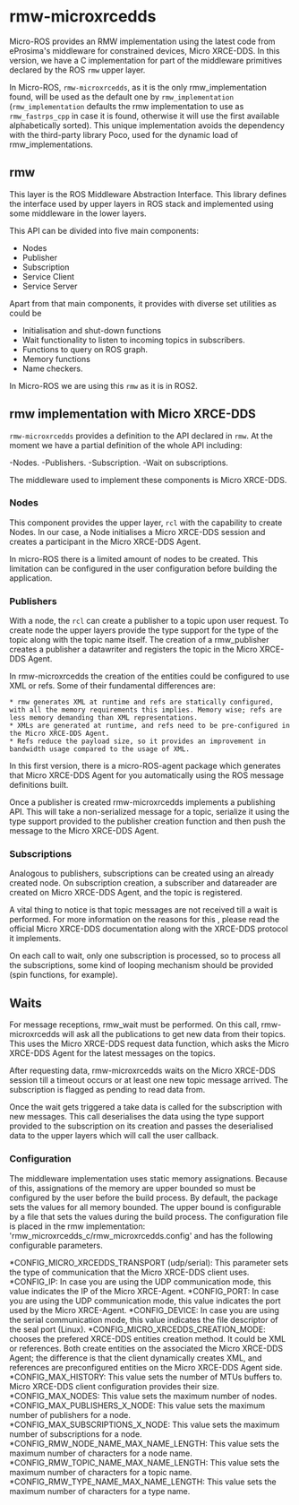 # rmw-microxrcedds

Micro-ROS provides an RMW implementation using the latest code from eProsima's middleware for constrained devices, Micro XRCE-DDS.
In this version, we have a C implementation for part of the middleware primitives declared by the ROS `rmw` upper layer.

In Micro-ROS, `rmw-microxrcedds`, as it is the only rmw_implementation found, will be used as the default one by `rmw_implementation` (`rmw_implementation` defaults the rmw implementation to use as `rmw_fastrps_cpp` in case it is found, otherwise it will use the first available alphabetically sorted). This unique implementation avoids the dependency with the third-party library Poco, used for the dynamic load of rmw_implementations.

## rmw

This layer is the ROS Middleware Abstraction Interface.
This library defines the interface used by upper layers in ROS stack and implemented using some middleware in the lower layers.

This API can be divided into five main components:

- Nodes
- Publisher
- Subscription
- Service Client
- Service Server

Apart from that main components, it provides with diverse set utilities as could be

- Initialisation and shut-down functions
- Wait functionality to listen to incoming topics in subscribers.
- Functions to query on ROS graph.
- Memory functions
- Name checkers.

In Micro-ROS we are using this `rmw` as it is in ROS2.

## rmw implementation with Micro XRCE-DDS

`rmw-microxrcedds` provides a definition to the API declared in `rmw`.
At the moment we have a partial definition of the whole API including:

-Nodes.
-Publishers.
-Subscription.
-Wait on subscriptions.

The middleware used to implement these components is Micro XRCE-DDS.

### Nodes

This component provides the upper layer, `rcl` with the capability to create Nodes.
In our case, a Node initialises a Micro XRCE-DDS session and creates a participant in the Micro XRCE-DDS Agent.

In micro-ROS there is a limited amount of nodes to be created.
This limitation can be configured in the user configuration before building the application.

### Publishers

With a node, the `rcl` can create a publisher to a topic upon user request.
To create node the upper layers provide the type support for the type of the topic along with the topic name itself.
The creation of a rmw_publisher creates a publisher a datawriter and registers the topic in the Micro XRCE-DDS Agent.

In rmw-microxrcedds the creation of the entities could be configured to use XML or refs.
Some of their fundamental differences are:

    * rmw generates XML at runtime and refs are statically configured, with all the memory requirements this implies. Memory wise; refs are less memory demanding than XML representations.
    * XMLs are generated at runtime, and refs need to be pre-configured in the Micro XRCE-DDS Agent.
    * Refs reduce the payload size, so it provides an improvement in bandwidth usage compared to the usage of XML.

In this first version, there is a micro-ROS-agent package which generates that Micro XRCE-DDS Agent for you automatically using the ROS message definitions built.

Once a publisher is created rmw-microxrcedds implements a publishing API.
This will take a non-serialized message for a topic, serialize it using the type support provided to the publisher creation function and then push the message to the Micro XRCE-DDS Agent.

### Subscriptions

Analogous to publishers, subscriptions can be created using an already created node.
On subscription creation, a subscriber and datareader are created on Micro XRCE-DDS Agent, and the topic is registered.

A vital thing to notice is that topic messages are not received till a wait is performed. For more information on the reasons for this , please read the official Micro XRCE-DDS documentation along with the XRCE-DDS protocol it implements.

On each call to wait, only one subscription is processed, so to process all the subscriptions, some kind of looping mechanism should be provided (spin functions, for example).

## Waits

For message receptions, rmw_wait must be performed.
On this call, rmw-microxrcedds will ask all the publications to get new data from their topics. This uses the Micro XRCE-DDS request data function, which asks the Micro XRCE-DDS Agent for the latest messages on the topics.

After requesting data, rmw-microxrcedds waits on the Micro XRCE-DDS session till a timeout occurs or at least one new topic message arrived. The subscription is flagged as pending to read data from.

Once the wait gets triggered a take data is called for the subscription with new messages.
This call deserialises the data using the type support provided to the subscription on its creation and passes the deserialised data to the upper layers which will call the user callback.

### Configuration

The middleware implementation uses static memory assignations. Because of this, assignations of the memory are upper bounded so must be configured by the user before the build process. By default, the package sets the values for all memory bounded. The upper bound is configurable by a file that sets the values during the build process. The configuration file is placed in the rmw implementation: 'rmw_microxrcedds_c/rmw_microxrcedds.config' and has the following configurable parameters.

*CONFIG_MICRO_XRCEDDS_TRANSPORT (udp/serial): This parameter sets the type of communication that the Micro XRCE-DDS client uses.
*CONFIG_IP: In case you are using the UDP communication mode, this value indicates the IP of the Micro XRCE-Agent.
*CONFIG_PORT: In case you are using the UDP communication mode, this value indicates the port used by the Micro XRCE-Agent.
*CONFIG_DEVICE: In case you are using the serial communication mode, this value indicates the file descriptor of the seal port (Linux).
*CONFIG_MICRO_XRCEDDS_CREATION_MODE: chooses the prefered XRCE-DDS entities creation method. It could be XML or references.
Both create entities on the associated the Micro XRCE-DDS Agent; the difference is that the client dynamically creates XML, and references are preconfigured entities on the Micro XRCE-DDS Agent side.
*CONFIG_MAX_HISTORY: This value sets the number of MTUs buffers to. Micro XRCE-DDS client configuration provides their size.
*CONFIG_MAX_NODES: This value sets the maximum number of nodes.
*CONFIG_MAX_PUBLISHERS_X_NODE: This value sets the maximum number of publishers for a node.
*CONFIG_MAX_SUBSCRIPTIONS_X_NODE: This value sets the maximum number of subscriptions for a node.
*CONFIG_RMW_NODE_NAME_MAX_NAME_LENGTH: This value sets the maximum number of characters for a node name.
*CONFIG_RMW_TOPIC_NAME_MAX_NAME_LENGTH: This value sets the maximum number of characters for a topic name.
*CONFIG_RMW_TYPE_NAME_MAX_NAME_LENGTH: This value sets the maximum number of characters for a type name.